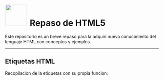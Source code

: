 #   <img src="https://icons-for-free.com/download-icon-html+html5+icon-1320185152054921895_0.svg" style="width: 70px; height: 70px; margin: 2px;" >  Repaso de HTML5

Este repositorio es un breve repaso para la adquiri nuevo conocimiento del lenguaje HTML con conceptos y ejemplos.

***

## Etiquetas HTML
 Recopilacion de la etiquetas con su propia funcion:
###
